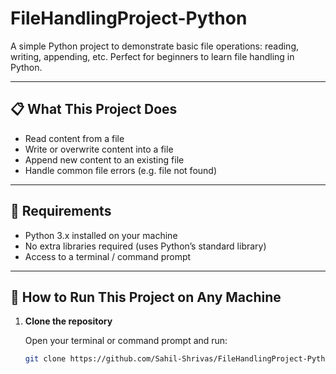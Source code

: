 # FileHandlingProject-Python

A simple Python project to demonstrate basic file operations: reading, writing, appending, etc. Perfect for beginners to learn file handling in Python.

---

## 📋 What This Project Does

- Read content from a file  
- Write or overwrite content into a file  
- Append new content to an existing file  
- Handle common file errors (e.g. file not found)  

---

## 🔧 Requirements

- Python 3.x installed on your machine  
- No extra libraries required (uses Python’s standard library)  
- Access to a terminal / command prompt  

---

## 🚀 How to Run This Project on Any Machine

1. **Clone the repository**

   Open your terminal or command prompt and run:

   ```bash
   git clone https://github.com/Sahil-Shrivas/FileHandlingProject-Python.git

